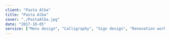```yaml
---
client: "Pasta Alba"
title: "Pasta Alba"
cover: "./PastaAlba.jpg"
date: "2017-10-05"
service: ["Menu design", "Calligraphy", "Sign design", "Renovation work"]
---
```

